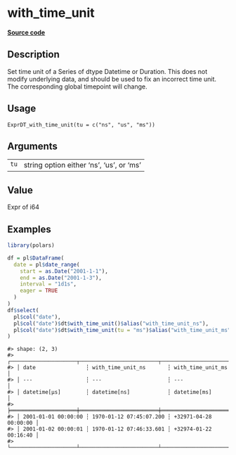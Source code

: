 

# with_time_unit

[**Source code**](https://github.com/pola-rs/r-polars/tree/8387e0a88c6889e6449b053999aada405c241066/R/expr__datetime.R#L624)

## Description

Set time unit of a Series of dtype Datetime or Duration. This does not
modify underlying data, and should be used to fix an incorrect time
unit. The corresponding global timepoint will change.

## Usage

<pre><code class='language-R'>ExprDT_with_time_unit(tu = c("ns", "us", "ms"))
</code></pre>

## Arguments

<table>
<tr>
<td style="white-space: nowrap; font-family: monospace; vertical-align: top">
<code id="ExprDT_with_time_unit_:_tu">tu</code>
</td>
<td>
string option either ‘ns’, ‘us’, or ‘ms’
</td>
</tr>
</table>

## Value

Expr of i64

## Examples

``` r
library(polars)

df = pl$DataFrame(
  date = pl$date_range(
    start = as.Date("2001-1-1"),
    end = as.Date("2001-1-3"),
    interval = "1d1s",
    eager = TRUE
  )
)
df$select(
  pl$col("date"),
  pl$col("date")$dt$with_time_unit()$alias("with_time_unit_ns"),
  pl$col("date")$dt$with_time_unit(tu = "ms")$alias("with_time_unit_ms")
)
```

    #> shape: (2, 3)
    #> ┌─────────────────────┬─────────────────────────┬───────────────────────┐
    #> │ date                ┆ with_time_unit_ns       ┆ with_time_unit_ms     │
    #> │ ---                 ┆ ---                     ┆ ---                   │
    #> │ datetime[μs]        ┆ datetime[ns]            ┆ datetime[ms]          │
    #> ╞═════════════════════╪═════════════════════════╪═══════════════════════╡
    #> │ 2001-01-01 00:00:00 ┆ 1970-01-12 07:45:07.200 ┆ +32971-04-28 00:00:00 │
    #> │ 2001-01-02 00:00:01 ┆ 1970-01-12 07:46:33.601 ┆ +32974-01-22 00:16:40 │
    #> └─────────────────────┴─────────────────────────┴───────────────────────┘
